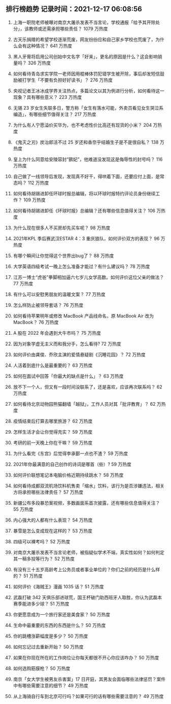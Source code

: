 
## 排行榜趋势 记录时间：2021-12-17 06:08:56
  
  1. 上海一职院老师被曝对南京大屠杀发表不当言论，学校通报「给予其开除处分」，该教师或还需承担哪些责任？ 1079 万热度
    
  2. 古天乐捐赠的希望学校逐渐荒废，网友纷纷应和自己家乡学校也荒废了，为什么会有这种情况？ 641 万热度
    
  3. 黑人牙膏将启用公司创始中文名字「好来」，更名的原因是什么？这会影响销量吗？ 326 万热度
    
  4. 如何看待青岛求实学院一老师因用棍棒体罚犯错学生被开除，事后却发短信鼓励被打学生「不要有负担好好读书」？ 276 万热度
    
  5. 央视记者王冰冰成学界关注热点，多篇论文以其为例进行分析，如何看待这一现象？具有哪些意义？ 223 万热度
    
  6. 无锡 23 岁女生失联多日，警方称「女生有落水可能，外卖员看见女生哭泣系编造」，有哪些细节值得关注？ 217 万热度
    
  7. 为什么有人宁愿溢价买华为，也不考虑性价比高还有现货的小米？ 204 万热度
    
  8. 《鬼灭之刃》炭治郎活不过 25 岁还和香奈乎结婚生子是不是很自私？ 138 万热度
    
  9. 皇上为什么同意给安陵容封“鹂妃”，他难道没发现这是侮辱性的封号吗？ 116 万热度
    
  10. 自己做了一线领导后发现，发现真不好干，得哄着下面，还要应付上面，是常态吗？ 112 万热度
    
  11. 如何看待胡锡进卸任环球时报总编辑，将以环球时报特约评论员身份继续工作？ 109 万热度
    
  12. 如何看待胡锡进卸任《环球时报》总编辑？还有哪些信息值得关注？ 106 万热度
    
  13. 为什么现在很多人不买房却先买车呢？ 98 万热度
    
  14. 2021年KPL 季后赛武汉ESTAR 4：3 重庆狼队，如何评价双方的表现？ 96 万热度
    
  15. 有哪个瞬间让你觉得这个世界出bug了？ 88 万热度
    
  16. 大学英语四级考试一晚上怎么准备才能过？有什么建议吗？ 78 万热度
    
  17. 江苏一博士“虎爸”拳脚相加逼六七岁儿女学高数。如何评价这位父亲的做法？ 77 万热度
    
  18. 有什么可以安慰男朋友的温暖文案？ 77 万热度
    
  19. 怎么样防止被领导套话？ 76 万热度
    
  20. 如何看待苹果明年或修改 MacBook 产品线命名，原 MacBook Air 改为 MacBook？ 76 万热度
    
  21. A 股在 2022 年会遇到大牛市吗？ 75 万热度
    
  22. 因为对象学虚无主义而和我分手，怎么看待? 72 万热度
    
  23. 如何评价由龚俊、乔欣主演的爱情悬疑剧《沉睡花园》？ 72 万热度
    
  24. 人活着到底什么是最重要的？ 63 万热度
    
  25. 如何在面试中回答「你最大的缺点是什么」？ 63 万热度
    
  26. 放不下一个人，但又有一段时间没联系了，还是喜欢，应该再次联系吗？ 62 万热度
    
  27. 如何看待北京动物园熊猫翻墙「越狱」，工作人员对其「批评教育」？ 62 万热度
    
  28. 疫情结束后打算去哪里旅游？ 62 万热度
    
  29. 怎样生活才会让你觉得充实？ 59 万热度
    
  30. 考研的前一天晚上你在干嘛？ 59 万热度
    
  31. 为什么看完《东宫》后觉得李承鄞一点也不渣？ 59 万热度
    
  32. 2021年你最满意的自己创作的诗词是哪首（些）? 59 万热度
    
  33. 如何评价联想笔记本电脑价格近期持续跳水？ 58 万热度
    
  34. 如何看待成都双流机场饮料机售卖「缩水」饮料，该行为是否涉嫌违法，相关方将承担哪些法律责任？ 57 万热度
    
  35. 新疆公布多段暴恐案视频，多数画面系首次披露，还有哪些信息值得关注？ 55 万热度
    
  36. 内心强大的人都有什么表现？ 54 万热度
    
  37. 暴雪是怎么变成现在这样的？ 53 万热度
    
  38. 四级可以裸考吗？ 52 万热度
    
  39. 对南京大屠杀发表不当言论老师，被指疑似学术不端，真实性如何？如何判定其一稿多投等行为？ 52 万热度
    
  40. 有没有三十五岁高龄考上公务员或者事业单位的？你们之前的经历是什么样的？ 51 万热度
    
  41. 如何评价《海贼王》漫画 1035 话？ 51 万热度
    
  42. 武磊打破 342 天俱乐部进球荒，国王杯破门助西班牙人取胜，你认为武磊本赛季能进多少球？ 51 万热度
    
  43. 你更愿意成为一个旅行家还是美食家？ 50 万热度
    
  44. 生命中最重要的东西的东西是什么？ 50 万热度
    
  45. 你的跳槽涨薪幅度是多少？ 50 万热度
    
  46. 如何忘记过去重新开始？ 50 万热度
    
  47. 如果在你现在所在的工作岗位让你每天都很不开心你应该咋办？ 50 万热度
    
  48. 如何选购筋膜枪？ 50 万热度
    
  49. 南京「女大学生被男友杀害案」17 日开庭，其男友会面临哪些法律惩罚？案件中有哪些需要注意的细节？ 49 万热度
    
  50. 从上海骑自行车到北京可行吗？如果可行的话有哪些需要注意的？ 49 万热度
    